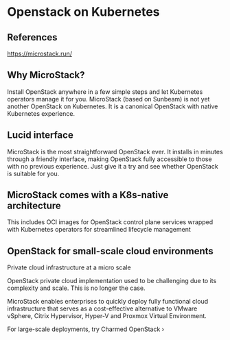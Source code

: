 # Openstack on Kubernetes

## References

<https://microstack.run/>

## Why MicroStack?

Install OpenStack anywhere in a few simple steps and let Kubernetes operators manage it for you. MicroStack (based on Sunbeam) is not yet another OpenStack on Kubernetes. It is a canonical OpenStack with native Kubernetes experience.

## Lucid interface

MicroStack is the most straightforward OpenStack ever. It installs in minutes through a friendly interface, making OpenStack fully accessible to those with no previous experience. Just give it a try and see whether OpenStack is suitable for you.

## MicroStack comes with a K8s-native architecture

This includes OCI images for OpenStack control plane services wrapped with Kubernetes operators for streamlined lifecycle management

## OpenStack for small-scale cloud environments

Private cloud infrastructure at a micro scale

OpenStack private cloud implementation used to be challenging due to its complexity and scale. This is no longer the case.

MicroStack enables enterprises to quickly deploy fully functional cloud infrastructure that serves as a cost-effective alternative to VMware vSphere, Citrix Hypervisor, Hyper-V and Proxmox Virtual Environment.

For large-scale deployments, try Charmed OpenStack ›
